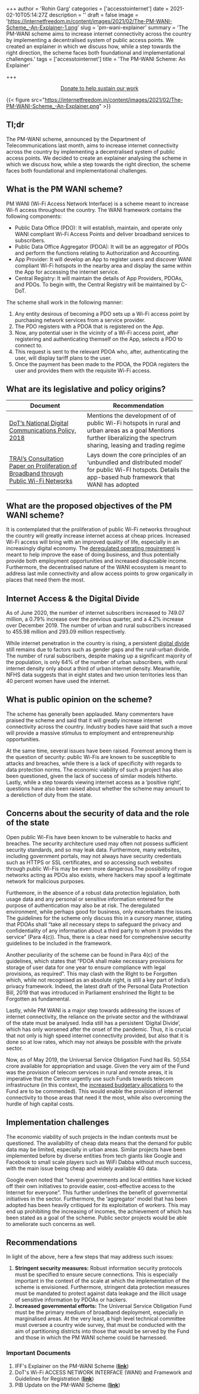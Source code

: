 +++
author = 'Rohin Garg'
categories = ['accesstointernet']
date = 2021-02-10T05:14:27Z
description = ''
draft = false
image = 'https://internetfreedom.in/content/images/2021/02/The-PM-WANI-Scheme_-An-Explainer-1.png'
slug = 'pm-wani-explainer'
summary = 'The PM-WANI scheme aims to increase internet connectivity across the country by implementing a decentralised system of public access points. We created an explainer in which we discuss how, while a step towards the right direction, the scheme faces both foundational and implementational challenges.'
tags = ['accesstointernet']
title = 'The PM-WANI Scheme: An Explainer'

+++


<div style="text-align:center;">
    <a href="https://internetfreedom.in/donate/" class="button">Donate to help sustain our work</a>
</div>

{{< figure src="https://internetfreedom.in/content/images/2021/02/The-PM-WANI-Scheme_-An-Explainer.png" >}}

## Tl;dr

The PM-WANI scheme, announced by the Department of Telecommunications last month, aims to increase internet connectivity across the country by implementing a decentralised system of public access points. We decided to create an explainer analysing the scheme in which we discuss how, while a step towards the right direction, the scheme faces both foundational and implementational challenges.

## What is the PM WANI scheme?

PM WANI (Wi-Fi Access Network Interface) is a scheme meant to increase Wi-fi access throughout the country. The WANI framework contains the following components:

* Public Data Office (PDO): It will establish, maintain, and operate only WANI compliant Wi-Fi Access Points and deliver broadband services to subscribers.
* Public Data Office Aggregator (PDOA): It will be an aggregator of PDOs and perform the functions relating to Authorization and Accounting.
* App Provider: It will develop an App to register users and discover WANI compliant Wi-Fi hotspots in the nearby area and display the same within the App for accessing the internet service.
* Central Registry: It will maintain the details of App Providers, PDOAs, and PDOs. To begin with, the Central Registry will be maintained by C-DoT.

The scheme shall work in the following manner:

1. Any entity desirous of becoming a PDO sets up a Wi-Fi access point by purchasing network services from a service provider.
2. The PDO registers with a PDOA that is registered on the App.
3. Now, any potential user in the vicinity of a Wi-Fi access point, after registering and authenticating themself on the App, selects a PDO to connect to.
4. This request is sent to the relevant PDOA who, after, authenticating the user, will display tariff plans to the user.
5. Once the payment has been made to the PDOA, the PDOA registers the user and provides them with the requisite Wi-Fi access.

## What are its legislative and policy origins?

| Document                                                                              | Recommendation                                                                                                                                                         |
|---------------------------------------------------------------------------------------|------------------------------------------------------------------------------------------------------------------------------------------------------------------------|
| [DoT’s National Digital Communications Policy, 2018](https://dot.gov.in/sites/default/files/EnglishPolicy-NDCP.pdf)                                    | Mentions the development of of public Wi-Fi hotspots in rural and urban areas as a goal Mentions further liberalizing the spectrum sharing, leasing and trading regime |
| [TRAI’s Consultation Paper on Proliferation of Broadband through Public Wi-Fi Networks](https://trai.gov.in/sites/default/files/Wi-Fi_consultation%20Paper_13_july_2016.pdf) | Lays down the core principles of an ‘unbundled and distributed model’ for public Wi-FI hotspots. Details the app-based hub framework that WANI has adopted             |



## What are the proposed objectives of the PM WANI scheme?

It is contemplated that the proliferation of public Wi-Fi networks throughout the country will greatly increase internet access at cheap prices. Increased Wi-Fi access will bring with an improved quality of life, especially in an increasingly digital economy. The [deregulated operating requirement](https://internetfreedom.in/troubleshooting-indias-wifi/) is meant to help improve the ease of doing business, and thus potentially provide both employment opportunities and increased disposable income. Furthermore, the decentralised nature of the WANI ecosystem is meant to address last mile connectivity and allow access points to grow organically in places that need them the most.

## Internet Access & the Digital Divide

As of June 2020, the number of internet subscribers increased to 749.07 million, a 0.79% increase over the previous quarter, and a 4.2% increase over December 2019. The number of urban and rural subscribers increased to 455.98 million and 293.09 million respectively.

While internet penetration in the country is rising, a persistent [digital divide](https://internetfreedom.in/on-chronic-inequalities-in-internet-access/) still remains due to factors such as gender gaps and the rural-urban divide. The number of rural subscribers, despite making up a significant majority of the population, is only 64% of the number of urban subscribers, with rural internet density only about a third of urban internet density. Meanwhile, NFHS data suggests that in eight states and two union territories less than 40 percent women have used the internet.

## What is public opinion on the scheme?

The scheme has generally been applauded. Many commenters have praised the scheme and said that it will greatly increase internet connectivity across the country. Industry bodies have said that such a move will provide a massive stimulus to employment and entrepreneurship opportunities.

At the same time, several issues have been raised. Foremost among them is the question of security: public Wi-Fis are known to be susceptible to attacks and breaches, while there is a lack of specificity with regards to data protection norms. The economic viability of such a project has also been questioned, given the lack of success of similar models hitherto. Lastly, while a step towards viewing internet access as a ‘positive right’, questions have also been raised about whether the scheme may amount to a dereliction of duty from the state.

## Concerns about the security of data and the role of the state

Open public Wi-Fis have been known to be vulnerable to hacks and breaches. The security architecture used may often not possess sufficient security standards, and so may leak data. Furthermore, many websites, including government portals, may not always have security credentials such as HTTPS or SSL certificates, and so accessing such websites through public Wi-Fis may be even more dangerous.The possibility of rogue networks acting as PDOs also exists, where hackers may spoof a legitimate network for malicious purposes.

Furthemore, in the absence of a robust data protection legislation, both usage data and any personal or sensitive information entered for the purpose of authentication may also be at risk. The deregulated environment, while perhaps good for business, only exacerbates the issues. The guidelines for the scheme only discuss this in a cursory manner, stating that PDOAs shall “take all necessary steps to safeguard the privacy and confidentiality of any information about a third party to whom it provides the service” (Para 4(c)). Thus, there is a clear need for comprehensive security guidelines to be included in the framework.

Another peculiarity of the scheme can be found in Para 4(c) of the guidelines, which states that “PDOA shall make necessary provisions for storage of user data for one year to ensure compliance with legal provisions, as required”. This may clash with the RIght to be Forgotten which, while not recognised as an absolute right, is still a key part of India’s privacy framework. Indeed, the latest draft of the Personal Data Protection Bill, 2019 that was introduced in Parliament enshrined the Right to be Forgotten as fundamental.

Lastly, while PM WANI is a major step towards addressing the issues of internet connectivity, the reliance on the private sector and the withdrawal of the state must be analysed. India still has a persistent ‘Digital Divide’, which has only worsened after the onset of the pandemic. Thus, it is crucial that not only is high speed internet connectivity provided, but also that it is done so at low rates, which may not always be possible with the private sector.

Now, as of May 2019, the Universal Service Obligation Fund had Rs. 50,554 crore available for appropriation and usage. Given the very aim of the Fund was the provision of telecom services in rural and remote areas, it is imperative that the Centre urgently use such Funds towards telecom infrastructure (in this context, the [increased budgetary allocations](https://internetfreedom.in/budget-2021-22/) to the Fund are to be commended). This would enable the provision of internet connectivity to those areas that need it the most, while also overcoming the hurdle of high capital costs.

## Implementation challenges

The economic viability of such projects in the indian contexts must be questioned. The availability of cheap data means that the demand for public data may be limited, especially in urban areas. Similar projects have been implemented before by diverse entities from tech giants like Google and Facebook to small scale players such as WiFi Dabba without much success, with the main issue being cheap and widely available 4G data.

Google even noted that “several governments and local entities have kicked off their own initiatives to provide easier, cost-effective access to the Internet for everyone”. This further underlines the benefit of governmental initiatives in the sector. Furthermore, the ‘aggregator’ model that has been adopted has been heavily critiqued for its exploitation of workers. This may end up prohibiting the increasing of incomes, the achievement of which has been stated as a goal of the scheme. Public sector projects would be able to ameliorate such concerns as well.

## Recommendations

In light of the above, here a few steps that may address such issues:

1. **Stringent security measures:** Robust information security protocols must be specified to ensure secure connections. This is especially important in the context of the scale at which the implementation of the scheme is envisioned. Furthermore, stringent data protection measures must be mandated to protect against data leakage and the illicit usage of sensitive information by PDOAs or hackers.
2. **Increased governmental efforts:** The Universal Service Obligation Fund must be the primary medium of broadband deployment, especially in marginalised areas. At the very least, a high level technical committee must oversee a country wide survey, that must be conducted with the aim of partitioning districts into those that would be served by the Fund and those in which the PM WANI scheme could be harnessed.

### Important Documents

1. IFF's Explainer on the PM-WANI Scheme (**[link](https://drive.google.com/file/d/1HTbt0Thc8abCMlA4dxKZ8c_iluDLFpjq/view?usp=sharing)**)
2. DoT's Wi-Fi ACCESS NETWORK INTERFACE (WANI) and Framework and Guidelines for Registration (**[link](https://dot.gov.in/sites/default/files/2020_12_11%20WANI%20Framework%20Guidelines.pdf?download=1)**)
3. PIB Update on the PM-WANI Scheme (**[link](https://pib.gov.in/PressReleasePage.aspx?PRID=1679342)**)


